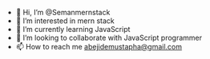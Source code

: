 - 👋 Hi, I’m @Semanmernstack
- 👀 I’m interested in mern stack
- 🌱 I’m currently learning JavaScript
- 💞️ I’m looking to collaborate with JavaScript programmer
- 📫 How to reach me abejidemustapha@gmail.com

<!---
Semanmernstack/Semanmernstack is a ✨ special ✨ repository because its `README.md` (this file) appears on your GitHub profile.
You can click the Preview link to take a look at your changes.
--->
